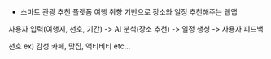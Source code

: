 * 스마트 관광 추천 플랫폼
여행 취향 기반으로 장소와 일정 추천해주는 웹앱

사용자 입력(여행지, 선호, 기간) -> AI 분석(장소 추천) -> 일정 생성 -> 사용자 피드백

선호 ex) 감성 카페, 맛집, 액티비티 etc...